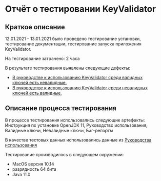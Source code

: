 # Отчёт о тестировании KeyValidator
 ## Краткое описание

12.01.2021 - 13.01.2021 было проведено тестирование установки, тестирование документации, тестирование запуска приложения KeyValidator.

На тестирование затрачено: 2 часа

В результате тестирования выявлены следующие дефекты:
*	[В руководстве к использованию KeyValidator среди валидных ключей есть невалидные.](https://github.com/EkaterinaPeregudova/java1.1/issues/1)
* [В руководстве к использованию KeyValidator среди невалидных ключей есть валидные.](https://github.com/EkaterinaPeregudova/java1.1/issues/2)


 ## Описание процесса тестирования

В процессе тестирования использовались следующие артефакты:
Инструкция по установке OpenJDK 11, Руководство использования,
Валидные ключи, Невалидные ключи, Баг-репорты


В качестве тестовых данных использовались данные из [Рукoводства использования](https://github.com/netology-code/javaqa-homeworks/blob/master/intro/user-manual.md)


Тестирование производилось в следующем окружении:
*	MacOS версия 10.14
* разрядность 64 бита
*	Java 11.0

